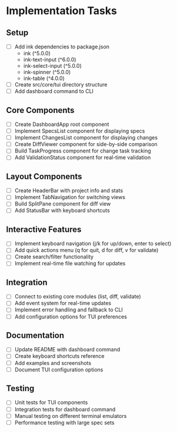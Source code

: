 # Implementation Tasks

## Setup
- [ ] Add ink dependencies to package.json
  - ink (^5.0.0)
  - ink-text-input (^6.0.0)
  - ink-select-input (^5.0.0)
  - ink-spinner (^5.0.0)
  - ink-table (^4.0.0)
- [ ] Create src/core/tui directory structure
- [ ] Add dashboard command to CLI

## Core Components
- [ ] Create DashboardApp root component
- [ ] Implement SpecsList component for displaying specs
- [ ] Implement ChangesList component for displaying changes
- [ ] Create DiffViewer component for side-by-side comparison
- [ ] Build TaskProgress component for change task tracking
- [ ] Add ValidationStatus component for real-time validation

## Layout Components
- [ ] Create HeaderBar with project info and stats
- [ ] Implement TabNavigation for switching views
- [ ] Build SplitPane component for diff view
- [ ] Add StatusBar with keyboard shortcuts

## Interactive Features
- [ ] Implement keyboard navigation (j/k for up/down, enter to select)
- [ ] Add quick actions menu (q for quit, d for diff, v for validate)
- [ ] Create search/filter functionality
- [ ] Implement real-time file watching for updates

## Integration
- [ ] Connect to existing core modules (list, diff, validate)
- [ ] Add event system for real-time updates
- [ ] Implement error handling and fallback to CLI
- [ ] Add configuration options for TUI preferences

## Documentation
- [ ] Update README with dashboard command
- [ ] Create keyboard shortcuts reference
- [ ] Add examples and screenshots
- [ ] Document TUI configuration options

## Testing
- [ ] Unit tests for TUI components
- [ ] Integration tests for dashboard command
- [ ] Manual testing on different terminal emulators
- [ ] Performance testing with large spec sets